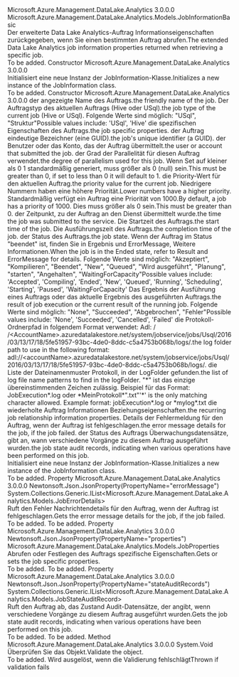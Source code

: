 <Type Name="JobInformation" FullName="Microsoft.Azure.Management.DataLake.Analytics.Models.JobInformation">
  <TypeSignature Language="C#" Value="public class JobInformation : Microsoft.Azure.Management.DataLake.Analytics.Models.JobInformationBasic" />
  <TypeSignature Language="ILAsm" Value=".class public auto ansi beforefieldinit JobInformation extends Microsoft.Azure.Management.DataLake.Analytics.Models.JobInformationBasic" />
  <TypeSignature Language="DocId" Value="T:Microsoft.Azure.Management.DataLake.Analytics.Models.JobInformation" />
  <TypeSignature Language="VB.NET" Value="Public Class JobInformation&#xA;Inherits JobInformationBasic" />
  <TypeSignature Language="F#" Value="type JobInformation = class&#xA;    inherit JobInformationBasic" />
  <AssemblyInfo>
    <AssemblyName>Microsoft.Azure.Management.DataLake.Analytics</AssemblyName>
    <AssemblyVersion>3.0.0.0</AssemblyVersion>
  </AssemblyInfo>
  <Base>
    <BaseTypeName>Microsoft.Azure.Management.DataLake.Analytics.Models.JobInformationBasic</BaseTypeName>
  </Base>
  <Interfaces />
  <Docs>
    <summary>
            <span data-ttu-id="a577d-101">Der erweiterte Data Lake Analytics-Auftrag Informationseigenschaften zurückgegeben, wenn Sie einen bestimmten Auftrag abrufen.</span><span class="sxs-lookup"><span data-stu-id="a577d-101">The extended Data Lake Analytics job information properties returned when retrieving a specific job.</span></span>
            </summary>
    <remarks>To be added.</remarks>
  </Docs>
  <Members>
    <Member MemberName=".ctor">
      <MemberSignature Language="C#" Value="public JobInformation ();" />
      <MemberSignature Language="ILAsm" Value=".method public hidebysig specialname rtspecialname instance void .ctor() cil managed" />
      <MemberSignature Language="DocId" Value="M:Microsoft.Azure.Management.DataLake.Analytics.Models.JobInformation.#ctor" />
      <MemberSignature Language="VB.NET" Value="Public Sub New ()" />
      <MemberType>Constructor</MemberType>
      <AssemblyInfo>
        <AssemblyName>Microsoft.Azure.Management.DataLake.Analytics</AssemblyName>
        <AssemblyVersion>3.0.0.0</AssemblyVersion>
      </AssemblyInfo>
      <Parameters />
      <Docs>
        <summary>
            <span data-ttu-id="a577d-102">Initialisiert eine neue Instanz der JobInformation-Klasse.</span><span class="sxs-lookup"><span data-stu-id="a577d-102">Initializes a new instance of the JobInformation class.</span></span>
            </summary>
        <remarks>To be added.</remarks>
      </Docs>
    </Member>
    <Member MemberName=".ctor">
      <MemberSignature Language="C#" Value="public JobInformation (string name, Microsoft.Azure.Management.DataLake.Analytics.Models.JobType type, Microsoft.Azure.Management.DataLake.Analytics.Models.JobProperties properties, Nullable&lt;Guid&gt; jobId = null, string submitter = null, Nullable&lt;int&gt; degreeOfParallelism = null, Nullable&lt;int&gt; priority = null, Nullable&lt;DateTimeOffset&gt; submitTime = null, Nullable&lt;DateTimeOffset&gt; startTime = null, Nullable&lt;DateTimeOffset&gt; endTime = null, Nullable&lt;Microsoft.Azure.Management.DataLake.Analytics.Models.JobState&gt; state = null, Nullable&lt;Microsoft.Azure.Management.DataLake.Analytics.Models.JobResult&gt; result = null, string logFolder = null, System.Collections.Generic.IList&lt;string&gt; logFilePatterns = null, Microsoft.Azure.Management.DataLake.Analytics.Models.JobRelationshipProperties related = null, System.Collections.Generic.IList&lt;Microsoft.Azure.Management.DataLake.Analytics.Models.JobErrorDetails&gt; errorMessage = null, System.Collections.Generic.IList&lt;Microsoft.Azure.Management.DataLake.Analytics.Models.JobStateAuditRecord&gt; stateAuditRecords = null);" />
      <MemberSignature Language="ILAsm" Value=".method public hidebysig specialname rtspecialname instance void .ctor(string name, valuetype Microsoft.Azure.Management.DataLake.Analytics.Models.JobType type, class Microsoft.Azure.Management.DataLake.Analytics.Models.JobProperties properties, valuetype System.Nullable`1&lt;valuetype System.Guid&gt; jobId, string submitter, valuetype System.Nullable`1&lt;int32&gt; degreeOfParallelism, valuetype System.Nullable`1&lt;int32&gt; priority, valuetype System.Nullable`1&lt;valuetype System.DateTimeOffset&gt; submitTime, valuetype System.Nullable`1&lt;valuetype System.DateTimeOffset&gt; startTime, valuetype System.Nullable`1&lt;valuetype System.DateTimeOffset&gt; endTime, valuetype System.Nullable`1&lt;valuetype Microsoft.Azure.Management.DataLake.Analytics.Models.JobState&gt; state, valuetype System.Nullable`1&lt;valuetype Microsoft.Azure.Management.DataLake.Analytics.Models.JobResult&gt; result, string logFolder, class System.Collections.Generic.IList`1&lt;string&gt; logFilePatterns, class Microsoft.Azure.Management.DataLake.Analytics.Models.JobRelationshipProperties related, class System.Collections.Generic.IList`1&lt;class Microsoft.Azure.Management.DataLake.Analytics.Models.JobErrorDetails&gt; errorMessage, class System.Collections.Generic.IList`1&lt;class Microsoft.Azure.Management.DataLake.Analytics.Models.JobStateAuditRecord&gt; stateAuditRecords) cil managed" />
      <MemberSignature Language="DocId" Value="M:Microsoft.Azure.Management.DataLake.Analytics.Models.JobInformation.#ctor(System.String,Microsoft.Azure.Management.DataLake.Analytics.Models.JobType,Microsoft.Azure.Management.DataLake.Analytics.Models.JobProperties,System.Nullable{System.Guid},System.String,System.Nullable{System.Int32},System.Nullable{System.Int32},System.Nullable{System.DateTimeOffset},System.Nullable{System.DateTimeOffset},System.Nullable{System.DateTimeOffset},System.Nullable{Microsoft.Azure.Management.DataLake.Analytics.Models.JobState},System.Nullable{Microsoft.Azure.Management.DataLake.Analytics.Models.JobResult},System.String,System.Collections.Generic.IList{System.String},Microsoft.Azure.Management.DataLake.Analytics.Models.JobRelationshipProperties,System.Collections.Generic.IList{Microsoft.Azure.Management.DataLake.Analytics.Models.JobErrorDetails},System.Collections.Generic.IList{Microsoft.Azure.Management.DataLake.Analytics.Models.JobStateAuditRecord})" />
      <MemberSignature Language="VB.NET" Value="Public Sub New (name As String, type As JobType, properties As JobProperties, Optional jobId As Nullable(Of Guid) = null, Optional submitter As String = null, Optional degreeOfParallelism As Nullable(Of Integer) = null, Optional priority As Nullable(Of Integer) = null, Optional submitTime As Nullable(Of DateTimeOffset) = null, Optional startTime As Nullable(Of DateTimeOffset) = null, Optional endTime As Nullable(Of DateTimeOffset) = null, Optional state As Nullable(Of JobState) = null, Optional result As Nullable(Of JobResult) = null, Optional logFolder As String = null, Optional logFilePatterns As IList(Of String) = null, Optional related As JobRelationshipProperties = null, Optional errorMessage As IList(Of JobErrorDetails) = null, Optional stateAuditRecords As IList(Of JobStateAuditRecord) = null)" />
      <MemberSignature Language="F#" Value="new Microsoft.Azure.Management.DataLake.Analytics.Models.JobInformation : string * Microsoft.Azure.Management.DataLake.Analytics.Models.JobType * Microsoft.Azure.Management.DataLake.Analytics.Models.JobProperties * Nullable&lt;Guid&gt; * string * Nullable&lt;int&gt; * Nullable&lt;int&gt; * Nullable&lt;DateTimeOffset&gt; * Nullable&lt;DateTimeOffset&gt; * Nullable&lt;DateTimeOffset&gt; * Nullable&lt;Microsoft.Azure.Management.DataLake.Analytics.Models.JobState&gt; * Nullable&lt;Microsoft.Azure.Management.DataLake.Analytics.Models.JobResult&gt; * string * System.Collections.Generic.IList&lt;string&gt; * Microsoft.Azure.Management.DataLake.Analytics.Models.JobRelationshipProperties * System.Collections.Generic.IList&lt;Microsoft.Azure.Management.DataLake.Analytics.Models.JobErrorDetails&gt; * System.Collections.Generic.IList&lt;Microsoft.Azure.Management.DataLake.Analytics.Models.JobStateAuditRecord&gt; -&gt; Microsoft.Azure.Management.DataLake.Analytics.Models.JobInformation" Usage="new Microsoft.Azure.Management.DataLake.Analytics.Models.JobInformation (name, type, properties, jobId, submitter, degreeOfParallelism, priority, submitTime, startTime, endTime, state, result, logFolder, logFilePatterns, related, errorMessage, stateAuditRecords)" />
      <MemberType>Constructor</MemberType>
      <AssemblyInfo>
        <AssemblyName>Microsoft.Azure.Management.DataLake.Analytics</AssemblyName>
        <AssemblyVersion>3.0.0.0</AssemblyVersion>
      </AssemblyInfo>
      <Parameters>
        <Parameter Name="name" Type="System.String" />
        <Parameter Name="type" Type="Microsoft.Azure.Management.DataLake.Analytics.Models.JobType" />
        <Parameter Name="properties" Type="Microsoft.Azure.Management.DataLake.Analytics.Models.JobProperties" />
        <Parameter Name="jobId" Type="System.Nullable&lt;System.Guid&gt;" />
        <Parameter Name="submitter" Type="System.String" />
        <Parameter Name="degreeOfParallelism" Type="System.Nullable&lt;System.Int32&gt;" />
        <Parameter Name="priority" Type="System.Nullable&lt;System.Int32&gt;" />
        <Parameter Name="submitTime" Type="System.Nullable&lt;System.DateTimeOffset&gt;" />
        <Parameter Name="startTime" Type="System.Nullable&lt;System.DateTimeOffset&gt;" />
        <Parameter Name="endTime" Type="System.Nullable&lt;System.DateTimeOffset&gt;" />
        <Parameter Name="state" Type="System.Nullable&lt;Microsoft.Azure.Management.DataLake.Analytics.Models.JobState&gt;" />
        <Parameter Name="result" Type="System.Nullable&lt;Microsoft.Azure.Management.DataLake.Analytics.Models.JobResult&gt;" />
        <Parameter Name="logFolder" Type="System.String" />
        <Parameter Name="logFilePatterns" Type="System.Collections.Generic.IList&lt;System.String&gt;" />
        <Parameter Name="related" Type="Microsoft.Azure.Management.DataLake.Analytics.Models.JobRelationshipProperties" />
        <Parameter Name="errorMessage" Type="System.Collections.Generic.IList&lt;Microsoft.Azure.Management.DataLake.Analytics.Models.JobErrorDetails&gt;" />
        <Parameter Name="stateAuditRecords" Type="System.Collections.Generic.IList&lt;Microsoft.Azure.Management.DataLake.Analytics.Models.JobStateAuditRecord&gt;" />
      </Parameters>
      <Docs>
        <param name="name"><span data-ttu-id="a577d-103">der angezeigte Name des Auftrags.</span><span class="sxs-lookup"><span data-stu-id="a577d-103">the friendly name of the job.</span></span></param>
        <param name="type"><span data-ttu-id="a577d-104">Der Auftragstyp des aktuellen Auftrags (Hive oder USql).</span><span class="sxs-lookup"><span data-stu-id="a577d-104">the job type of the current job (Hive or USql).</span></span>
            <span data-ttu-id="a577d-105">Folgende Werte sind möglich: "USql", "Struktur"</span><span class="sxs-lookup"><span data-stu-id="a577d-105">Possible values include: 'USql', 'Hive'</span></span></param>
        <param name="properties"><span data-ttu-id="a577d-106">die spezifischen Eigenschaften des Auftrags.</span><span class="sxs-lookup"><span data-stu-id="a577d-106">the job specific properties.</span></span></param>
        <param name="jobId"><span data-ttu-id="a577d-107">der Auftrag eindeutige Bezeichner (eine GUID).</span><span class="sxs-lookup"><span data-stu-id="a577d-107">the job's unique identifier (a GUID).</span></span></param>
        <param name="submitter"><span data-ttu-id="a577d-108">der Benutzer oder das Konto, das der Auftrag übermittelt.</span><span class="sxs-lookup"><span data-stu-id="a577d-108">the user or account that submitted the job.</span></span></param>
        <param name="degreeOfParallelism"><span data-ttu-id="a577d-109">der Grad der Parallelität für diesen Auftrag verwendet.</span><span class="sxs-lookup"><span data-stu-id="a577d-109">the degree of parallelism used for this job.</span></span> <span data-ttu-id="a577d-110">Wenn Set auf kleiner als 0 1 standardmäßig generiert, muss größer als 0 (null) sein.</span><span class="sxs-lookup"><span data-stu-id="a577d-110">This must be greater than 0, if set to less than 0 it will default to 1.</span></span></param>
        <param name="priority"><span data-ttu-id="a577d-111">die Priority-Wert für den aktuellen Auftrag.</span><span class="sxs-lookup"><span data-stu-id="a577d-111">the priority value for the current job.</span></span>
            <span data-ttu-id="a577d-112">Niedrigere Nummern haben eine höhere Priorität.</span><span class="sxs-lookup"><span data-stu-id="a577d-112">Lower numbers have a higher priority.</span></span> <span data-ttu-id="a577d-113">Standardmäßig verfügt ein Auftrag eine Priorität von 1000.</span><span class="sxs-lookup"><span data-stu-id="a577d-113">By default, a job has a priority of 1000.</span></span> <span data-ttu-id="a577d-114">Dies muss größer als 0 sein.</span><span class="sxs-lookup"><span data-stu-id="a577d-114">This must be greater than 0.</span></span></param>
        <param name="submitTime"><span data-ttu-id="a577d-115">der Zeitpunkt, zu der Auftrag an den Dienst übermittelt wurde.</span><span class="sxs-lookup"><span data-stu-id="a577d-115">the time the job was submitted to the service.</span></span></param>
        <param name="startTime"><span data-ttu-id="a577d-116">Die Startzeit des Auftrags.</span><span class="sxs-lookup"><span data-stu-id="a577d-116">the start time of the job.</span></span></param>
        <param name="endTime"><span data-ttu-id="a577d-117">Die Ausführungszeit des Auftrags.</span><span class="sxs-lookup"><span data-stu-id="a577d-117">the completion time of the job.</span></span></param>
        <param name="state"><span data-ttu-id="a577d-118">der Status des Auftrags.</span><span class="sxs-lookup"><span data-stu-id="a577d-118">the job state.</span></span> <span data-ttu-id="a577d-119">Wenn der Auftrag im Status "beendet" ist, finden Sie in Ergebnis und ErrorMessage, Weitere Informationen.</span><span class="sxs-lookup"><span data-stu-id="a577d-119">When the job is in the Ended state, refer to Result and ErrorMessage for details.</span></span> <span data-ttu-id="a577d-120">Folgende Werte sind möglich: "Akzeptiert", "Kompilieren", "Beendet", "New", "Queued", "Wird ausgeführt", "Planung", "starten", "Angehalten", "WaitingForCapacity"</span><span class="sxs-lookup"><span data-stu-id="a577d-120">Possible values include: 'Accepted', 'Compiling', 'Ended', 'New', 'Queued', 'Running', 'Scheduling', 'Starting', 'Paused', 'WaitingForCapacity'</span></span></param>
        <param name="result"><span data-ttu-id="a577d-121">Das Ergebnis der Ausführung eines Auftrags oder das aktuelle Ergebnis des ausgeführten Auftrags.</span><span class="sxs-lookup"><span data-stu-id="a577d-121">the result of job execution or the current result of the running job.</span></span> <span data-ttu-id="a577d-122">Folgende Werte sind möglich: "None", "Succeeded", "Abgebrochen", "Fehler"</span><span class="sxs-lookup"><span data-stu-id="a577d-122">Possible values include: 'None', 'Succeeded', 'Cancelled', 'Failed'</span></span></param>
        <param name="logFolder"><span data-ttu-id="a577d-123">die Protokoll-Ordnerpfad in folgendem Format verwendet: Adl: / /&lt;AccountName&gt;.azuredatalakestore.net/system/jobservice/jobs/Usql/2016/03/13/17/18/5fe51957-93bc-4de0-8ddc-c5a4753b068b/logs/.</span><span class="sxs-lookup"><span data-stu-id="a577d-123">the log folder path to use in the following format: adl://&lt;accountName&gt;.azuredatalakestore.net/system/jobservice/jobs/Usql/2016/03/13/17/18/5fe51957-93bc-4de0-8ddc-c5a4753b068b/logs/.</span></span></param>
        <param name="logFilePatterns"><span data-ttu-id="a577d-124">die Liste der Dateinamenmuster Protokoll, in der LogFolder gefunden.</span><span class="sxs-lookup"><span data-stu-id="a577d-124">the list of log file name patterns to find in the logFolder.</span></span> <span data-ttu-id="a577d-125">"*" ist das einzige übereinstimmenden Zeichen zulässig. Beispiel für das Format: JobExecution*.log oder *MeinProtokoll*".txt"</span><span class="sxs-lookup"><span data-stu-id="a577d-125">'*' is the only matching character allowed. Example format: jobExecution*.log or *mylog*.txt</span></span></param>
        <param name="related"><span data-ttu-id="a577d-126">die wiederholte Auftrag Informationen Beziehungseigenschaften.</span><span class="sxs-lookup"><span data-stu-id="a577d-126">the recurring job relationship information properties.</span></span></param>
        <param name="errorMessage"><span data-ttu-id="a577d-127">Details der Fehlermeldung für den Auftrag, wenn der Auftrag ist fehlgeschlagen.</span><span class="sxs-lookup"><span data-stu-id="a577d-127">the error message details for the job, if the job failed.</span></span></param>
        <param name="stateAuditRecords"><span data-ttu-id="a577d-128">der Status des Auftrags Überwachungsdatensätze, gibt an, wann verschiedene Vorgänge zu diesem Auftrag ausgeführt wurden.</span><span class="sxs-lookup"><span data-stu-id="a577d-128">the job state audit records, indicating when various operations have been performed on this job.</span></span></param>
        <summary>
            <span data-ttu-id="a577d-129">Initialisiert eine neue Instanz der JobInformation-Klasse.</span><span class="sxs-lookup"><span data-stu-id="a577d-129">Initializes a new instance of the JobInformation class.</span></span>
            </summary>
        <remarks>To be added.</remarks>
      </Docs>
    </Member>
    <Member MemberName="ErrorMessage">
      <MemberSignature Language="C#" Value="public System.Collections.Generic.IList&lt;Microsoft.Azure.Management.DataLake.Analytics.Models.JobErrorDetails&gt; ErrorMessage { get; }" />
      <MemberSignature Language="ILAsm" Value=".property instance class System.Collections.Generic.IList`1&lt;class Microsoft.Azure.Management.DataLake.Analytics.Models.JobErrorDetails&gt; ErrorMessage" />
      <MemberSignature Language="DocId" Value="P:Microsoft.Azure.Management.DataLake.Analytics.Models.JobInformation.ErrorMessage" />
      <MemberSignature Language="VB.NET" Value="Public ReadOnly Property ErrorMessage As IList(Of JobErrorDetails)" />
      <MemberSignature Language="F#" Value="member this.ErrorMessage : System.Collections.Generic.IList&lt;Microsoft.Azure.Management.DataLake.Analytics.Models.JobErrorDetails&gt;" Usage="Microsoft.Azure.Management.DataLake.Analytics.Models.JobInformation.ErrorMessage" />
      <MemberType>Property</MemberType>
      <AssemblyInfo>
        <AssemblyName>Microsoft.Azure.Management.DataLake.Analytics</AssemblyName>
        <AssemblyVersion>3.0.0.0</AssemblyVersion>
      </AssemblyInfo>
      <Attributes>
        <Attribute>
          <AttributeName>Newtonsoft.Json.JsonProperty(PropertyName="errorMessage")</AttributeName>
        </Attribute>
      </Attributes>
      <ReturnValue>
        <ReturnType>System.Collections.Generic.IList&lt;Microsoft.Azure.Management.DataLake.Analytics.Models.JobErrorDetails&gt;</ReturnType>
      </ReturnValue>
      <Docs>
        <summary>
            <span data-ttu-id="a577d-130">Ruft den Fehler Nachrichtendetails für den Auftrag, wenn der Auftrag ist fehlgeschlagen.</span><span class="sxs-lookup"><span data-stu-id="a577d-130">Gets the error message details for the job, if the job failed.</span></span>
            </summary>
        <value>To be added.</value>
        <remarks>To be added.</remarks>
      </Docs>
    </Member>
    <Member MemberName="Properties">
      <MemberSignature Language="C#" Value="public Microsoft.Azure.Management.DataLake.Analytics.Models.JobProperties Properties { get; set; }" />
      <MemberSignature Language="ILAsm" Value=".property instance class Microsoft.Azure.Management.DataLake.Analytics.Models.JobProperties Properties" />
      <MemberSignature Language="DocId" Value="P:Microsoft.Azure.Management.DataLake.Analytics.Models.JobInformation.Properties" />
      <MemberSignature Language="VB.NET" Value="Public Property Properties As JobProperties" />
      <MemberSignature Language="F#" Value="member this.Properties : Microsoft.Azure.Management.DataLake.Analytics.Models.JobProperties with get, set" Usage="Microsoft.Azure.Management.DataLake.Analytics.Models.JobInformation.Properties" />
      <MemberType>Property</MemberType>
      <AssemblyInfo>
        <AssemblyName>Microsoft.Azure.Management.DataLake.Analytics</AssemblyName>
        <AssemblyVersion>3.0.0.0</AssemblyVersion>
      </AssemblyInfo>
      <Attributes>
        <Attribute>
          <AttributeName>Newtonsoft.Json.JsonProperty(PropertyName="properties")</AttributeName>
        </Attribute>
      </Attributes>
      <ReturnValue>
        <ReturnType>Microsoft.Azure.Management.DataLake.Analytics.Models.JobProperties</ReturnType>
      </ReturnValue>
      <Docs>
        <summary>
            <span data-ttu-id="a577d-131">Abrufen oder Festlegen des Auftrags spezifische Eigenschaften.</span><span class="sxs-lookup"><span data-stu-id="a577d-131">Gets or sets the job specific properties.</span></span>
            </summary>
        <value>To be added.</value>
        <remarks>To be added.</remarks>
      </Docs>
    </Member>
    <Member MemberName="StateAuditRecords">
      <MemberSignature Language="C#" Value="public System.Collections.Generic.IList&lt;Microsoft.Azure.Management.DataLake.Analytics.Models.JobStateAuditRecord&gt; StateAuditRecords { get; }" />
      <MemberSignature Language="ILAsm" Value=".property instance class System.Collections.Generic.IList`1&lt;class Microsoft.Azure.Management.DataLake.Analytics.Models.JobStateAuditRecord&gt; StateAuditRecords" />
      <MemberSignature Language="DocId" Value="P:Microsoft.Azure.Management.DataLake.Analytics.Models.JobInformation.StateAuditRecords" />
      <MemberSignature Language="VB.NET" Value="Public ReadOnly Property StateAuditRecords As IList(Of JobStateAuditRecord)" />
      <MemberSignature Language="F#" Value="member this.StateAuditRecords : System.Collections.Generic.IList&lt;Microsoft.Azure.Management.DataLake.Analytics.Models.JobStateAuditRecord&gt;" Usage="Microsoft.Azure.Management.DataLake.Analytics.Models.JobInformation.StateAuditRecords" />
      <MemberType>Property</MemberType>
      <AssemblyInfo>
        <AssemblyName>Microsoft.Azure.Management.DataLake.Analytics</AssemblyName>
        <AssemblyVersion>3.0.0.0</AssemblyVersion>
      </AssemblyInfo>
      <Attributes>
        <Attribute>
          <AttributeName>Newtonsoft.Json.JsonProperty(PropertyName="stateAuditRecords")</AttributeName>
        </Attribute>
      </Attributes>
      <ReturnValue>
        <ReturnType>System.Collections.Generic.IList&lt;Microsoft.Azure.Management.DataLake.Analytics.Models.JobStateAuditRecord&gt;</ReturnType>
      </ReturnValue>
      <Docs>
        <summary>
            <span data-ttu-id="a577d-132">Ruft den Auftrag ab, das Zustand Audit-Datensätze, der angibt, wenn verschiedene Vorgänge zu diesem Auftrag ausgeführt wurden.</span><span class="sxs-lookup"><span data-stu-id="a577d-132">Gets the job state audit records, indicating when various operations have been performed on this job.</span></span>
            </summary>
        <value>To be added.</value>
        <remarks>To be added.</remarks>
      </Docs>
    </Member>
    <Member MemberName="Validate">
      <MemberSignature Language="C#" Value="public override void Validate ();" />
      <MemberSignature Language="ILAsm" Value=".method public hidebysig virtual instance void Validate() cil managed" />
      <MemberSignature Language="DocId" Value="M:Microsoft.Azure.Management.DataLake.Analytics.Models.JobInformation.Validate" />
      <MemberSignature Language="VB.NET" Value="Public Overrides Sub Validate ()" />
      <MemberSignature Language="F#" Value="override this.Validate : unit -&gt; unit" Usage="jobInformation.Validate " />
      <MemberType>Method</MemberType>
      <AssemblyInfo>
        <AssemblyName>Microsoft.Azure.Management.DataLake.Analytics</AssemblyName>
        <AssemblyVersion>3.0.0.0</AssemblyVersion>
      </AssemblyInfo>
      <ReturnValue>
        <ReturnType>System.Void</ReturnType>
      </ReturnValue>
      <Parameters />
      <Docs>
        <summary>
            <span data-ttu-id="a577d-133">Überprüfen Sie das Objekt.</span><span class="sxs-lookup"><span data-stu-id="a577d-133">Validate the object.</span></span>
            </summary>
        <remarks>To be added.</remarks>
        <exception cref="T:Microsoft.Rest.ValidationException">
            <span data-ttu-id="a577d-134">Wird ausgelöst, wenn die Validierung fehlschlägt</span><span class="sxs-lookup"><span data-stu-id="a577d-134">Thrown if validation fails</span></span>
            </exception>
      </Docs>
    </Member>
  </Members>
</Type>
